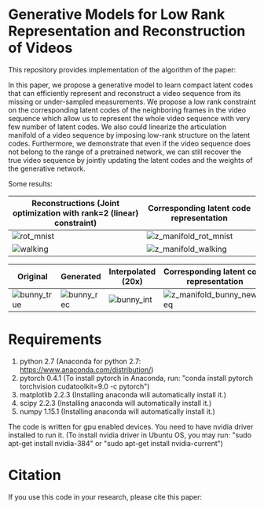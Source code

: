 # Generative Models for Low Rank Representation and Reconstruction of Videos
This repository provides implementation of the algorithm of the paper:

In this paper, we propose a generative model to learn compact latent codes that can efficiently represent and reconstruct a video sequence from its missing or under-sampled measurements. We propose a low rank constraint on the corresponding latent codes of the neighboring frames in the video sequence which allow us to represent the whole video sequence with very few number of latent codes. We also could linearize the articulation manifold of a video sequence by imposing low-rank structure on the latent codes. Furthermore, we demonstrate that even if the video sequence does not belong to the range of a pretrained network, we can still recover the true video sequence by jointly updating the latent codes and the weights of the generative network.

Some results:

|Reconstructions (Joint optimization with rank=2 (linear) constraint)|Corresponding latent code representation|
| --- | --- |
|![rot_mnist](https://user-images.githubusercontent.com/32584505/52319847-a4444100-2980-11e9-8151-087a2ef22018.png)| ![z_manifold_rot_mnist](https://user-images.githubusercontent.com/32584505/52319883-cfc72b80-2980-11e9-8cd6-1bbac809de70.png)|
|![walking](https://user-images.githubusercontent.com/32584505/52320027-95aa5980-2981-11e9-8127-29e30e857b25.png)| ![z_manifold_walking](https://user-images.githubusercontent.com/32584505/52320037-a5c23900-2981-11e9-9607-9c803ebed7d1.png)|


|Original| Generated| Interpolated (20x)|Corresponding latent code representation |
| --- | --- | --- | --- |
|![bunny_true](https://user-images.githubusercontent.com/32584505/52978061-844f4d00-3384-11e9-9823-f32e1d8e3690.gif)|![bunny_rec](https://user-images.githubusercontent.com/32584505/52978088-a3e67580-3384-11e9-9085-85766b244f67.gif)|            ![bunny_int](https://user-images.githubusercontent.com/32584505/52978364-d2b11b80-3385-11e9-97a6-f8320006f594.gif)|![z_manifold_bunny_new_seq](https://user-images.githubusercontent.com/32584505/52978132-d09a8d00-3384-11e9-81c9-754a2d8e4819.png)




# Requirements
1. python 2.7 (Anaconda for python 2.7: https://www.anaconda.com/distribution/)
2. pytorch 0.4.1 (To install pytorch in Anaconda, run: "conda install pytorch torchvision cudatoolkit=9.0 -c pytorch")
3. matplotlib 2.2.3 (Installing anaconda will automatically install it.)
4. scipy 2.2.3 (Installing anaconda will automatically install it.)
5. numpy 1.15.1 (Installing anaconda will automatically install it.)

The code is written for gpu enabled devices. You need to have nvidia driver installed to run it. (To install nvidia driver in Ubuntu OS, you may run: "sudo apt-get install nvidia-384" or "sudo apt-get install nvidia-current")

# Citation
If you use this code in your research, please cite this paper:






